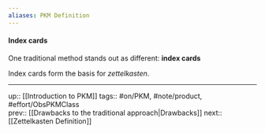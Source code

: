 ```yaml
---
aliases: PKM Definition
---
```

#### Index cards

One traditional method stands out as different: **index cards**

Index cards form the basis for _zettelkasten_.

___
up:: [[Introduction to PKM]]
tags:: #on/PKM, #note/product, #effort/ObsPKMClass  
prev:: [[Drawbacks to the traditional approach|Drawbacks]]
next:: [[Zettelkasten Definition]]

